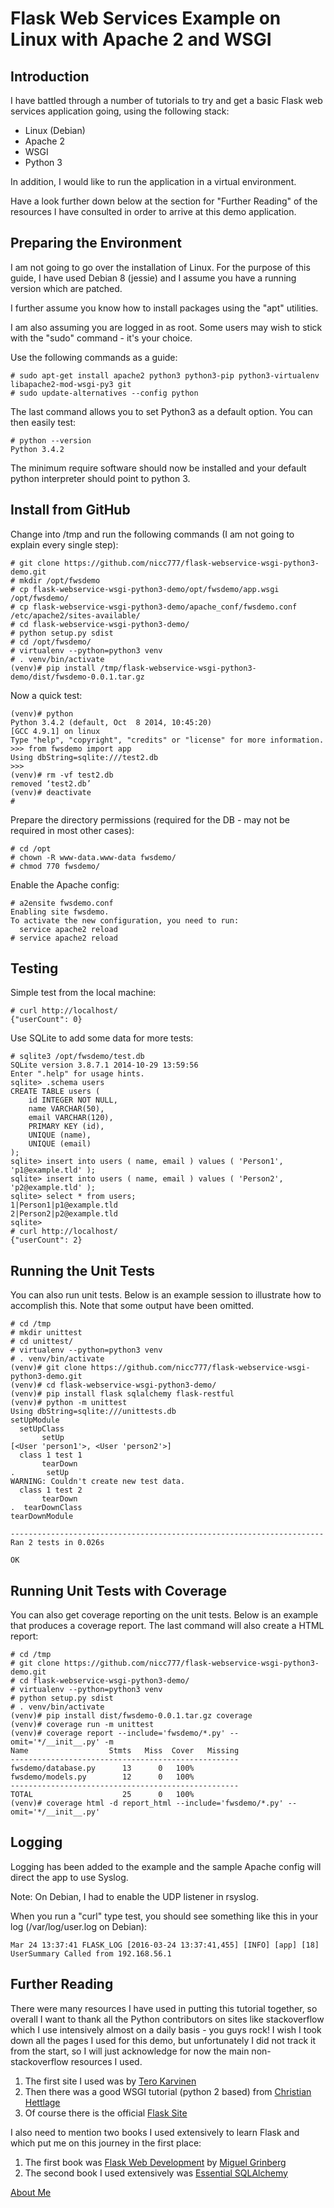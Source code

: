 # Flask Web Services Example on Linux with Apache 2 and WSGI

## Introduction

I have battled through a number of tutorials to try and get a basic Flask web services application going, using the following stack:

* Linux (Debian)
* Apache 2
* WSGI
* Python 3

In addition, I would like to run the application in a virtual environment.

Have a look further down below at the section for "Further Reading" of the resources I have consulted in order to arrive at this demo application.

## Preparing the Environment

I am not going to go over the installation of Linux. For the purpose of this guide, I have used Debian 8 (jessie) and I assume you have a running version which are patched.

I further assume you know how to install packages using the "apt" utilities.

I am also assuming you are logged in as root. Some users may wish to stick with the "sudo" command - it's your choice.

Use the following commands as a guide:

```
# sudo apt-get install apache2 python3 python3-pip python3-virtualenv libapache2-mod-wsgi-py3 git
# sudo update-alternatives --config python
```

The last command allows you to set Python3 as a default option. You can then easily test:

```
# python --version
Python 3.4.2
```

The minimum require software should now be installed and your default python interpreter should point to python 3.

## Install from GitHub

Change into /tmp and run the following commands (I am not going to explain every single step):

```
# git clone https://github.com/nicc777/flask-webservice-wsgi-python3-demo.git
# mkdir /opt/fwsdemo
# cp flask-webservice-wsgi-python3-demo/opt/fwsdemo/app.wsgi /opt/fwsdemo/
# cp flask-webservice-wsgi-python3-demo/apache_conf/fwsdemo.conf /etc/apache2/sites-available/
# cd flask-webservice-wsgi-python3-demo/
# python setup.py sdist
# cd /opt/fwsdemo/
# virtualenv --python=python3 venv
# . venv/bin/activate
(venv)# pip install /tmp/flask-webservice-wsgi-python3-demo/dist/fwsdemo-0.0.1.tar.gz
```

Now a quick test:

```
(venv)# python
Python 3.4.2 (default, Oct  8 2014, 10:45:20)
[GCC 4.9.1] on linux
Type "help", "copyright", "credits" or "license" for more information.
>>> from fwsdemo import app
Using dbString=sqlite:///test2.db
>>>
(venv)# rm -vf test2.db
removed ‘test2.db’
(venv)# deactivate
#
```

Prepare the directory permissions (required for the DB - may not be required in most other cases):

```
# cd /opt
# chown -R www-data.www-data fwsdemo/
# chmod 770 fwsdemo/
```

Enable the Apache config:

```
# a2ensite fwsdemo.conf
Enabling site fwsdemo.
To activate the new configuration, you need to run:
  service apache2 reload
# service apache2 reload
```

## Testing

Simple test from the local machine:

```
# curl http://localhost/
{"userCount": 0}
```

Use SQLite to add some data for more tests:

```
# sqlite3 /opt/fwsdemo/test.db
SQLite version 3.8.7.1 2014-10-29 13:59:56
Enter ".help" for usage hints.
sqlite> .schema users
CREATE TABLE users (
	id INTEGER NOT NULL,
	name VARCHAR(50),
	email VARCHAR(120),
	PRIMARY KEY (id),
	UNIQUE (name),
	UNIQUE (email)
);
sqlite> insert into users ( name, email ) values ( 'Person1', 'p1@example.tld' );
sqlite> insert into users ( name, email ) values ( 'Person2', 'p2@example.tld' );
sqlite> select * from users;
1|Person1|p1@example.tld
2|Person2|p2@example.tld
sqlite>
# curl http://localhost/
{"userCount": 2}
```

## Running the Unit Tests

You can also run unit tests. Below is an example session to illustrate how to accomplish this. Note that some output have been omitted.

```
# cd /tmp
# mkdir unittest
# cd unittest/
# virtualenv --python=python3 venv
# . venv/bin/activate
(venv)# git clone https://github.com/nicc777/flask-webservice-wsgi-python3-demo.git
(venv)# cd flask-webservice-wsgi-python3-demo/
(venv)# pip install flask sqlalchemy flask-restful
(venv)# python -m unittest
Using dbString=sqlite:///unittests.db
setUpModule
  setUpClass
       setUp
[<User 'person1'>, <User 'person2'>]
  class 1 test 1
       tearDown
.       setUp
WARNING: Couldn't create new test data.
  class 1 test 2
       tearDown
.  tearDownClass
tearDownModule

----------------------------------------------------------------------
Ran 2 tests in 0.026s

OK
```

## Running Unit Tests with Coverage

You can also get coverage reporting on the unit tests. Below is an example that produces a coverage report. The last command will also create a HTML report:

```
# cd /tmp
# git clone https://github.com/nicc777/flask-webservice-wsgi-python3-demo.git
# cd flask-webservice-wsgi-python3-demo/
# virtualenv --python=python3 venv
# python setup.py sdist
# . venv/bin/activate
(venv)# pip install dist/fwsdemo-0.0.1.tar.gz coverage
(venv)# coverage run -m unittest
(venv)# coverage report --include='fwsdemo/*.py' --omit='*/__init__.py' -m
Name                  Stmts   Miss  Cover   Missing
---------------------------------------------------
fwsdemo/database.py      13      0   100%   
fwsdemo/models.py        12      0   100%   
---------------------------------------------------
TOTAL                    25      0   100%   
(venv)# coverage html -d report_html --include='fwsdemo/*.py' --omit='*/__init__.py'
```

## Logging

Logging has been added to the example and the sample Apache config will direct the app to use Syslog.

Note: On Debian, I had to enable the UDP listener in rsyslog.

When you run a "curl" type test, you should see something like this in your log (/var/log/user.log on Debian):

```
Mar 24 13:37:41 FLASK_LOG [2016-03-24 13:37:41,455] [INFO] [app] [18] UserSummary Called from 192.168.56.1
```

## Further Reading

There were many resources I have used in putting this tutorial together, so overall I want to thank all the Python contributors on sites like stackoverflow which I use intensively almost on a daily basis - you guys rock! I wish I took down all the pages I used for this demo, but unfortunately I did not track it from the start, so I will just acknowledge for now the main non-stackoverflow resources I used.

1. The first site I used was by [Tero Karvinen](http://terokarvinen.com/2016/deploy-flask-python3-on-apache2-ubuntu "Deploy Flask & Python3 on Apache2 & Ubuntu")
2. Then there was a good WSGI tutorial (python 2 based) from [Christian Hettlage](http://software.saao.ac.za/2014/10/29/deploying-a-flask-application-on-apache/ "Deploying a Flask application on Apache")
3. Of course there is the official [Flask Site](http://flask.pocoo.org/docs/0.10/ "Flask")

I also need to mention two books I used extensively to learn Flask and which put me on this journey in the first place:

1. The first book was [Flask Web Development](http://www.flaskbook.com "Flask Web Development") by [Miguel Grinberg](https://github.com/miguelgrinberg "GitHub")
2. The second book I used extensively was [Essential SQLAlchemy](http://shop.oreilly.com/product/0636920035800.do "Essential SQLAlchemy")


[About Me](about.me/nico.coetzee "About Nico Coetzee")
